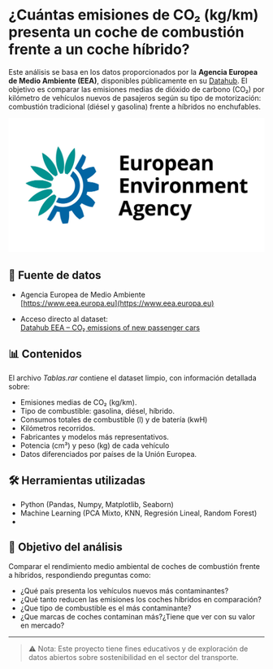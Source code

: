 # ¿Cuántas emisiones de CO₂ (kg/km) presenta un coche de combustión frente a un coche híbrido?

Este análisis se basa en los datos proporcionados por la **Agencia Europea de Medio Ambiente (EEA)**, disponibles públicamente en su [Datahub](https://www.eea.europa.eu/en/datahub/datahubitem-view/1c1ffad2-34c3-471b-bd69-dd013cdd7b80). El objetivo es comparar las emisiones medias de dióxido de carbono (CO₂) por kilómetro de vehículos nuevos de pasajeros según su tipo de motorización: combustión tradicional (diésel y gasolina) frente a híbridos no enchufables.  

![EEA](https://raw.githubusercontent.com/miguelvehe99/mi-portfolio-data-analytics/main/Proyecto%20final/Imagenes/EEA.jpg)

## 📁 Fuente de datos

- Agencia Europea de Medio Ambiente  
  [https://www.eea.europa.eu](https://www.eea.europa.eu)

- Acceso directo al dataset:  
  [Datahub EEA – CO₂ emissions of new passenger cars](https://www.eea.europa.eu/en/datahub/datahubitem-view/1c1ffad2-34c3-471b-bd69-dd013cdd7b80)

## 📊 Contenidos

El archivo *Tablas.rar* contiene el dataset limpio, con información detallada sobre:

- Emisiones medias de CO₂ (kg/km).
- Tipo de combustible: gasolina, diésel, híbrido.
- Consumos totales de combustible (l) y de batería (kwH)
- Kilómetros recorridos.
- Fabricantes y modelos más representativos.
- Potencia (cm³) y peso (kg) de cada vehículo
- Datos diferenciados por países de la Unión Europea.

## 🛠️ Herramientas utilizadas

- Python (Pandas, Numpy, Matplotlib, Seaborn)
- Machine Learning (PCA Mixto, KNN, Regresión Lineal, Random Forest)
- 

## 🎯 Objetivo del análisis

Comparar el rendimiento medio ambiental de coches de combustión frente a híbridos, respondiendo preguntas como:

- ¿Qué país presenta los vehículos nuevos más contaminantes?
- ¿Qué tanto reducen las emisiones los coches híbridos en comparación?
- ¿Que tipo de combustible es el más contaminante?
- ¿Que marcas de coches contaminan más?¿Tiene que ver con su valor en mercado?

---

> ⚠️ Nota: Este proyecto tiene fines educativos y de exploración de datos abiertos sobre sostenibilidad en el sector del transporte.
